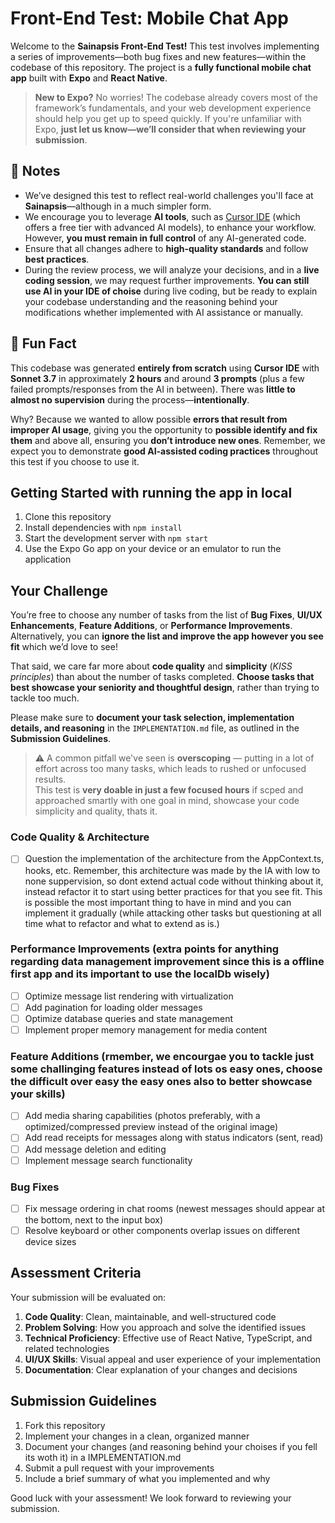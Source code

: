# Front-End Test: Mobile Chat App

Welcome to the **Sainapsis Front-End Test!** This test involves implementing a series of improvements—both bug fixes and new features—within the codebase of this repository. The project is a **fully functional mobile chat app** built with **Expo** and **React Native**.

> **New to Expo?** No worries! The codebase already covers most of the framework’s fundamentals, and your web development experience should help you get up to speed quickly. If you're unfamiliar with Expo, **just let us know—we’ll consider that when reviewing your submission**.

## 📌 Notes

- We’ve designed this test to reflect real-world challenges you'll face at **Sainapsis**—although in a much simpler form.
- We encourage you to leverage **AI tools**, such as [Cursor IDE](https://cursor.sh) (which offers a free tier with advanced AI models), to enhance your workflow. However, **you must remain in full control** of any AI-generated code.
- Ensure that all changes adhere to **high-quality standards** and follow **best practices**.
- During the review process, we will analyze your decisions, and in a **live coding session**, we may request further improvements. **You can still use AI in your IDE of choise** during live coding, but be ready to explain your codebase understanding and the reasoning behind your modifications whether implemented with AI assistance or manually.

## 🎉 Fun Fact

This codebase was generated **entirely from scratch** using **Cursor IDE** with **Sonnet 3.7** in approximately **2 hours** and around **3 prompts** (plus a few failed prompts/responses from the AI in between). There was **little to almost no supervision** during the process—**intentionally**.

Why? Because we wanted to allow possible **errors that result from improper AI usage**, giving you the opportunity to **possible identify and fix them** and above all, ensuring you **don’t introduce new ones**. Remember, we expect you to demonstrate **good AI-assisted coding practices** throughout this test if you choose to use it.

## Getting Started with running the app in local

1. Clone this repository
2. Install dependencies with `npm install`
3. Start the development server with `npm start`
4. Use the Expo Go app on your device or an emulator to run the application

## Your Challenge

You’re free to choose any number of tasks from the list of **Bug Fixes**, **UI/UX Enhancements**, **Feature Additions**, or **Performance Improvements**. Alternatively, you can **ignore the list and improve the app however you see fit** which we’d love to see!

That said, we care far more about **code quality** and **simplicity** (*KISS principles*) than about the number of tasks completed. **Choose tasks that best showcase your seniority and thoughtful design**, rather than trying to tackle too much.

Please make sure to **document your task selection, implementation details, and reasoning** in the `IMPLEMENTATION.md` file, as outlined in the **Submission Guidelines**.

> ⚠️ A common pitfall we've seen is **overscoping** — putting in a lot of effort across too many tasks, which leads to rushed or unfocused results.  
> This test is **very doable in just a few focused hours** if scped and approached smartly with one goal in mind, showcase your code simplicity and quality, thats it.

### Code Quality & Architecture

- [ ] Question the implementation of the architecture from the AppContext.ts, hooks, etc. Remember, this architecture was made by the IA with low to none suppervision, so dont extend actual code without thinking about it, instead refactor it to start using better practices for that you see fit. This is possible the most important thing to have in mind and you can implement it gradually (while attacking other tasks but questioning at all time what to refactor and what to extend as is.)

### Performance Improvements (extra points for anything regarding data management improvement since this is a offline first app and its important to use the localDb wisely)

- [ ] Optimize message list rendering with virtualization
- [ ] Add pagination for loading older messages
- [ ] Optimize database queries and state management
- [ ] Implement proper memory management for media content

### Feature Additions (rmember, we encourgae you to tackle just some challinging features instead of lots os easy ones, choose the difficult over easy the easy ones also to better showcase your skills)

- [ ] Add media sharing capabilities (photos preferably, with a optimized/compressed preview instead of the original image)
- [ ] Add read receipts for messages along with status indicators (sent, read)
- [ ] Add message deletion and editing
- [ ] Implement message search functionality

### Bug Fixes

- [ ] Fix message ordering in chat rooms (newest messages should appear at the bottom, next to the input box)
- [ ] Resolve keyboard or other components overlap issues on different device sizes

## Assessment Criteria

Your submission will be evaluated on:

1. **Code Quality**: Clean, maintainable, and well-structured code
2. **Problem Solving**: How you approach and solve the identified issues
3. **Technical Proficiency**: Effective use of React Native, TypeScript, and related technologies
4. **UI/UX Skills**: Visual appeal and user experience of your implementation
5. **Documentation**: Clear explanation of your changes and decisions

## Submission Guidelines

1. Fork this repository
2. Implement your changes in a clean, organized manner
3. Document your changes (and reasoning behind your choises if you fell its woth it) in a IMPLEMENTATION.md
4. Submit a pull request with your improvements
5. Include a brief summary of what you implemented and why

Good luck with your assessment! We look forward to reviewing your submission.
